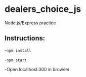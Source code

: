 # dealers_choice_js
 Node.js/Express practice


## Instructions:

-`npm install`

-`npm start`

-Open localhost:300 in browser
